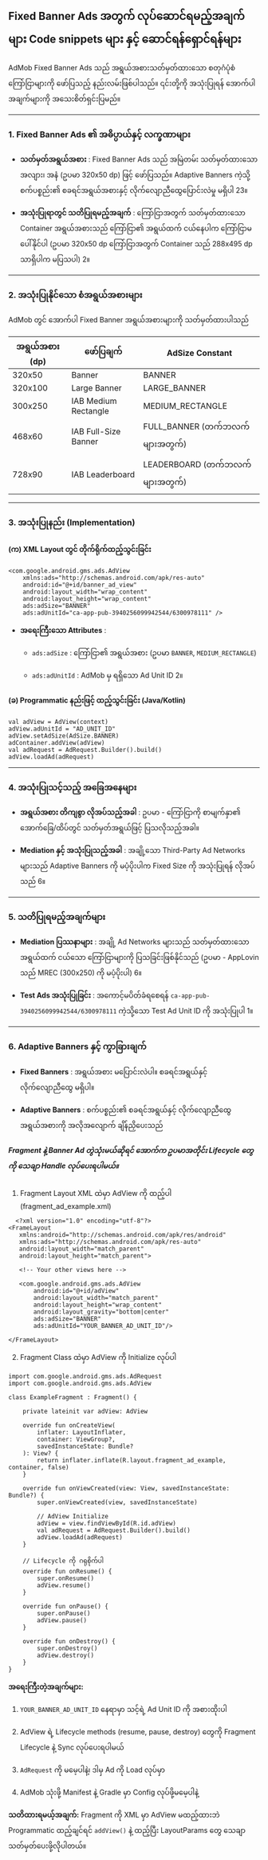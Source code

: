 ## Fixed Banner Ads အတွက် လုပ်ဆောင်ရမည့်အချက်များ Code snippets များ နှင့် ဆောင်ရန်ရှောင်ရန်များ

AdMob Fixed Banner Ads သည် အရွယ်အစားသတ်မှတ်ထားသော စတုဂံပုံစံ ကြော်ငြာများကို ဖော်ပြသည့် နည်းလမ်းဖြစ်ပါသည်။ ၎င်းတို့ကို အသုံးပြုရန် အောက်ပါအချက်များကို အသေးစိတ်ရှင်းပြမည်။

* * *

### 1\. **Fixed Banner Ads ၏ အဓိပ္ပာယ်နှင့် လက္ခဏာများ**

-   **သတ်မှတ်အရွယ်အစား** : Fixed Banner Ads သည် အမြဲတမ်း သတ်မှတ်ထားသော အလျား၊ အနံ (ဥပမာ 320x50 dp) ဖြင့် ဖော်ပြသည်။ Adaptive Banners ကဲ့သို့ စက်ပစ္စည်း၏ စခရင်အရွယ်အစားနှင့် လိုက်လျောညီထွေပြောင်းလဲမှု မရှိပါ 23။
    
-   **အသုံးပြုရာတွင် သတိပြုရမည့်အချက်** : ကြော်ငြာအတွက် သတ်မှတ်ထားသော Container အရွယ်အစားသည် ကြော်ငြာ၏ အရွယ်ထက် ငယ်နေပါက ကြော်ငြာမပေါ်နိုင်ပါ (ဥပမာ 320x50 dp ကြော်ငြာအတွက် Container သည် 288x495 dp သာရှိပါက မပြသပါ) 2။
    

* * *

### 2\. **အသုံးပြုနိုင်သော စံအရွယ်အစားများ**

AdMob တွင် အောက်ပါ Fixed Banner အရွယ်အစားများကို သတ်မှတ်ထားပါသည် 

| အရွယ်အစား (dp) | ဖော်ပြချက် | AdSize Constant |
| ------ | --- | ----- |
| 320x50    | Banner   | 	BANNER    |
| 320x100      | Large Banner   | LARGE_BANNER     |
| 300x250    | IAB Medium Rectangle  | MEDIUM_RECTANGLE     |
| 468x60     | IAB Full-Size Banner  | FULL_BANNER (တက်ဘလက်များအတွက်)     |
| 728x90    | IAB Leaderboard  | LEADERBOARD (တက်ဘလက်များအတွက်)   |

* * *

### 3\. **အသုံးပြုနည်း (Implementation)**

#### (က) XML Layout တွင် တိုက်ရိုက်ထည့်သွင်းခြင်း
```
<com.google.android.gms.ads.AdView
    xmlns:ads="http://schemas.android.com/apk/res-auto"
    android:id="@+id/banner_ad_view"
    android:layout_width="wrap_content"
    android:layout_height="wrap_content"
    ads:adSize="BANNER"
    ads:adUnitId="ca-app-pub-3940256099942544/6300978111" />
```

-   **အရေးကြီးသော Attributes** :
    
    -   `ads:adSize` : ကြော်ငြာ၏ အရွယ်အစား (ဥပမာ `BANNER`, `MEDIUM_RECTANGLE`)
        
    -   `ads:adUnitId` : AdMob မှ ရရှိသော Ad Unit ID 2။
        

#### (ခ) Programmatic နည်းဖြင့် ထည့်သွင်းခြင်း (Java/Kotlin)

```
val adView = AdView(context)
adView.adUnitId = "AD_UNIT_ID"
adView.setAdSize(AdSize.BANNER)
adContainer.addView(adView)
val adRequest = AdRequest.Builder().build()
adView.loadAd(adRequest)
```

* * *

### 4\. **အသုံးပြုသင့်သည့် အခြေအနေများ**

-   **အရွယ်အစား တိကျစွာ လိုအပ်သည့်အခါ** : ဥပမာ - ကြော်ငြာကို စာမျက်နှာ၏ အောက်ခြေ/ထိပ်တွင် သတ်မှတ်အရွယ်ဖြင့် ပြသလိုသည့်အခါ။
    
-   **Mediation နှင့် အသုံးပြုသည့်အခါ** : အချို့သော Third-Party Ad Networks များသည် Adaptive Banners ကို မပံ့ပိုးပါက Fixed Size ကို အသုံးပြုရန် လိုအပ်သည် 6။
    

* * *

### 5\. **သတိပြုရမည့်အချက်များ**

-   **Mediation ပြဿနာများ** : အချို့ Ad Networks များသည် သတ်မှတ်ထားသော အရွယ်ထက် ငယ်သော ကြော်ငြာများကို ပြသခြင်းဖြစ်နိုင်သည် (ဥပမာ - AppLovin သည် MREC (300x250) ကို မပံ့ပိုးပါ) 6။
    
-   **Test Ads အသုံးပြုခြင်း** : အကောင့်မပိတ်ခံရစေရန် `ca-app-pub-3940256099942544/6300978111` ကဲ့သို့သော Test Ad Unit ID ကို အသုံးပြုပါ 1။
    

* * *

### 6\. **Adaptive Banners နှင့် ကွာခြားချက်**

-   **Fixed Banners** : အရွယ်အစား မပြောင်းလဲပါ။ စခရင်အရွယ်နှင့် လိုက်လျောညီထွေ မရှိပါ။
    
-   **Adaptive Banners** : စက်ပစ္စည်း၏ စခရင်အရွယ်နှင့် လိုက်လျောညီထွေ အရွယ်အစားကို အလိုအလျောက် ချိန်ညှိပေးသည်


##### Fragment နဲ့ Banner Ad တွဲသုံးမယ်ဆိုရင် အောက်က ဥပမာအတိုင်း Lifecycle တွေကို သေချာ Handle လုပ်ပေးရပါမယ်။ 

1. Fragment Layout XML ထဲမှာ AdView ကို ထည့်ပါ (fragment_ad_example.xml)
 ```
   <?xml version="1.0" encoding="utf-8"?>
<FrameLayout
    xmlns:android="http://schemas.android.com/apk/res/android"
    xmlns:ads="http://schemas.android.com/apk/res-auto"
    android:layout_width="match_parent"
    android:layout_height="match_parent">

    <!-- Your other views here -->

    <com.google.android.gms.ads.AdView
        android:id="@+id/adView"
        android:layout_width="match_parent"
        android:layout_height="wrap_content"
        android:layout_gravity="bottom|center"
        ads:adSize="BANNER"
        ads:adUnitId="YOUR_BANNER_AD_UNIT_ID"/>

</FrameLayout>
```

2. Fragment Class ထဲမှာ AdView ကို Initialize လုပ်ပါ
```
import com.google.android.gms.ads.AdRequest
import com.google.android.gms.ads.AdView

class ExampleFragment : Fragment() {

    private lateinit var adView: AdView

    override fun onCreateView(
        inflater: LayoutInflater,
        container: ViewGroup?,
        savedInstanceState: Bundle?
    ): View? {
        return inflater.inflate(R.layout.fragment_ad_example, container, false)
    }

    override fun onViewCreated(view: View, savedInstanceState: Bundle?) {
        super.onViewCreated(view, savedInstanceState)

        // AdView Initialize
        adView = view.findViewById(R.id.adView)
        val adRequest = AdRequest.Builder().build()
        adView.loadAd(adRequest)
    }

    // Lifecycle ကို ဂရုစိုက်ပါ
    override fun onResume() {
        super.onResume()
        adView.resume()
    }

    override fun onPause() {
        super.onPause()
        adView.pause()
    }

    override fun onDestroy() {
        super.onDestroy()
        adView.destroy()
    }
}
```

**အရေးကြီးတဲ့အချက်များ:**

1.  `YOUR_BANNER_AD_UNIT_ID` နေရာမှာ သင့်ရဲ့ Ad Unit ID ကို အစားထိုးပါ
    
2.  AdView ရဲ့ Lifecycle methods (resume, pause, destroy) တွေကို Fragment Lifecycle နဲ့ Sync လုပ်ပေးရပါမယ်
    
3.  `AdRequest` ကို မမေ့ပါနဲ့၊ ဒါမှ Ad ကို Load လုပ်မှာ
    
4.  AdMob သုံးဖို့ Manifest နဲ့ Gradle မှာ Config လုပ်ဖို့မမေ့ပါနဲ့
    

**သတိထားရမယ့်အချက်:** Fragment ကို XML မှာ AdView မထည့်ထားဘဲ Programmatic ထည့်ချင်ရင် `addView()` နဲ့ ထည့်ပြီး LayoutParams တွေ သေချာသတ်မှတ်ပေးဖို့လိုပါတယ်။



    
